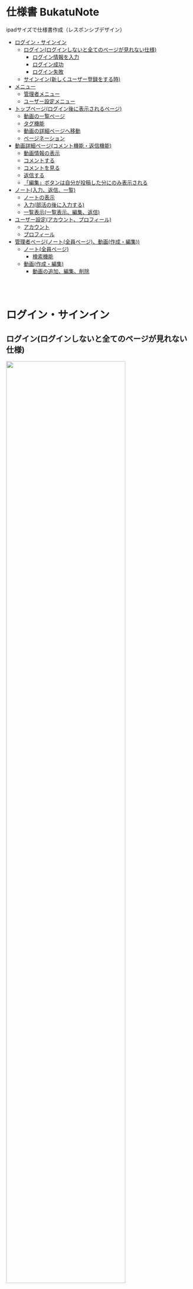 <!-- omit in toc -->
# 仕様書 BukatuNote
ipadサイズで仕様書作成（レスポンシブデザイン）

- [ログイン・サインイン](#ログインサインイン)
  - [ログイン(ログインしないと全てのページが見れない仕様)](#ログインログインしないと全てのページが見れない仕様)
    - [ログイン情報を入力](#ログイン情報を入力)
    - [ログイン成功](#ログイン成功)
    - [ログイン失敗](#ログイン失敗)
  - [サインイン(新しくユーザー登録をする時)](#サインイン新しくユーザー登録をする時)
- [メニュー](#メニュー)
    - [管理者メニュー](#管理者メニュー)
    - [ユーザー設定メニュー](#ユーザー設定メニュー)
- [トップページ(ログイン後に表示されるページ)](#トップページログイン後に表示されるページ)
  - [動画の一覧ページ](#動画の一覧ページ)
  - [タグ機能](#タグ機能)
  - [動画の詳細ページへ移動](#動画の詳細ページへ移動)
  - [ページネーション](#ページネーション)
- [動画詳細ページ(コメント機能・返信機能)](#動画詳細ページコメント機能返信機能)
  - [動画情報の表示](#動画情報の表示)
  - [コメントする](#コメントする)
  - [コメントを見る](#コメントを見る)
  - [返信する](#返信する)
  - [「編集」ボタンは自分が投稿した分にのみ表示される](#編集ボタンは自分が投稿した分にのみ表示される)
- [ノート(入力、返信、一覧)](#ノート入力返信一覧)
  - [ノートの表示](#ノートの表示)
  - [入力(部活の後に入力する)](#入力部活の後に入力する)
  - [一覧表示(一覧表示、編集、返信)](#一覧表示一覧表示編集返信)
- [ユーザー設定(アカウント、プロフィール)](#ユーザー設定アカウントプロフィール)
  - [アカウント](#アカウント)
  - [プロフィール](#プロフィール)
- [管理者ページ(ノート(全員ページ)、動画(作成・編集))](#管理者ページノート全員ページ動画作成編集)
  - [ノート(全員ページ)](#ノート全員ページ)
      - [検索機能](#検索機能)
  - [動画(作成・編集)](#動画作成編集)
    - [動画の追加、編集、削除](#動画の追加編集削除)

<br><br>

# ログイン・サインイン
## ログイン(ログインしないと全てのページが見れない仕様)

<img src='img/2022-11-19-17-06-22.png' width='80%'>
<br><br>

### ログイン情報を入力
- ユーザー名：　　　teacher
- メールアドレス：　dev2022teacher@gmail.com
- パスワード：　　　all

<img src='img/2022-11-19-17-07-14.png' width='80%'>
<br><br>

### ログイン成功
- ログインしたらトップページとメッセージを表示します

<img src='img/2022-11-19-17-09-50.png' width='80%'>
<br><br>

### ログイン失敗
- まちがっているときはエラーメッセージがでます

<img src='img/2022-11-19-17-27-13.png' width='80%'>
<br><br><br><br>

## サインイン(新しくユーザー登録をする時)
- サインイン画面の「ユーザー登録画面ボタン」から移動する

<img src='img/2022-11-19-17-24-45.png' width='80%'>
<Br><br>
<img src='img/2022-11-19-17-28-17.png' width='80%'><br>

- 「ユーザー名」、「メールアドレス」、「ユーザー名」を入力し登録する

<img src='img/2022-11-19-17-33-12.png' width='80%'>

<br><br><br><br><br>

# メニュー
- ハンバーガーメニューからメニューを選ぶ
- 管理者メニューは管理者のみ表示される

<img src='img/2022-11-19-18-00-52.png' width='80%'><br>

### 管理者メニュー
<img src='img/2022-11-19-18-04-11.png' width='80%'><br>

### ユーザー設定メニュー
<img src='img/2022-11-19-18-05-21.png' width='80%'><br>

<br><br><br><br><br>


# トップページ(ログイン後に表示されるページ)
## 動画の一覧ページ
- 新しく登録されたものが手前に表示されている

<img src='img/2022-11-19-17-48-43.png' width='80%'><br>
<br><br>

## タグ機能
- トップページの上部にあるタグをクリックすると設定されたタグだけの動画を一覧表示にする

<img src='img/2022-11-19-18-10-10.png' width='80%'><br>
<br><br>

## 動画の詳細ページへ移動
- 「詳しく見る」ボタンから動画の詳細ページへ移動(詳細は動画詳細ページ)<br>

<img src='img/2022-11-19-18-15-04.png' width='40%'><br>

<br><br>

## ページネーション
- 1ページに8個の動画が表示されている。下記のページネーションで画面の切替可能

<img src='img/2022-11-19-17-50-56.png' width='80%'>

<br><br><br><br><br>

# 動画詳細ページ(コメント機能・返信機能)
動画の情報、コメントする、コメントを見る、返信する
## 動画情報の表示
- 動画の「タグ」「タイトル」「撮影日」が表示されている
- 開閉できる「動画の説明」「コメントする」「コメントを見る」

<img src='img/2022-11-19-18-39-06.png' width='80%'>
<br><br>

## コメントする
- コメントするをクリックして開く
- 動画に対するコメントを入力送信する

<img src='img/2022-11-19-18-51-52.png' width='80%'>
<br><br>

## コメントを見る
- コメントを見るをクリックして開く
- 動画に対するコメントが一覧で表示される

<img src='img/2022-11-19-18-52-27.png' width='80%'>
<br><br>

## 返信する
- 「返信1件」ボタンからコメントに対する返信を開ける(数字は返信数)
- 返信を入力送信できる

<img src='img/2022-11-19-19-01-47.png' width='80%'>
<br><br>

## 「編集」ボタンは自分が投稿した分にのみ表示される
- コメントも返信も共通の仕様

<br><br><br><br><br>

# ノート(入力、返信、一覧)
## ノートの表示
- ハンバーガーメニューから「ノート」をクリックする
- 入力枠と一覧表示枠がある

<img src='img/2022-11-19-20-26-35.png' width='80%'>
<br><br>

## 入力(部活の後に入力する)
- 毎日の部活後の反省と明日の目標などを入力する
- 上のボタンをクリックした内容がtextareaに反映される

<img src='img/2022-11-19-20-18-49.png' width='80%'>
<br><br>

## 一覧表示(一覧表示、編集、返信)
- 自分の全てのコメントが表示される（動画コメント・ノート）
- 「Link」ボタンと「動画タイトル」をクリックすると動画詳細ページに移動できる
- 編集機能、返信機能は動画詳細ページと同様<br>
  返信の横の数字は返信の数、編集は自分の投稿分のみ編集できる

<img src='img/2022-11-19-20-30-21.png' width='80%'>

<br><br><br><br><br>

# ユーザー設定(アカウント、プロフィール)
- ハンバーガーメニューから「ユーザー設定」をクリックする

## アカウント
- ハンバーガーメニューから「ユーザー設定」「アカウント」をクリックする
- ログイン時のアカウント変更画面

<img src='img/2022-11-19-20-54-44.png' width='80%'>
<br><br>

## プロフィール
- ハンバーガーメニューから「ユーザー設定」「プロフィール」をクリックする
- 「表示名」「電話番号」「誕生日」を入力・修正できる

<img src='img/2022-11-19-20-56-25.png' width='80%'>

<br><br><br><br><br>

# 管理者ページ(ノート(全員ページ)、動画(作成・編集))
- 管理者だけにハンバーガーメニューが表示される
- ハンバーガーメニューから「管理者ページ」をクリックする

## ノート(全員ページ)
- ハンバーガーメニューから「管理者ページ」「ノート(全員ページ)」をクリックする
- 全員のノート一覧画面
- 「Link」「編集」「返信」ボタンは個人ノートと同様の機能

#### 検索機能
- セレクトボックス1 (すべて、各個人名)
- セレクトボックス2 (すべて、今日、昨日、1週間以内、1ヶ月以内、1年以内)

<img src='img/2022-11-19-21-05-16.png' width='80%'>
<br><br>

## 動画(作成・編集)
- ハンバーガーメニューから「管理者ページ」「動画(作成・編集)」をクリックする

<img src='img/2022-11-19-21-19-43.png' width='80%'>
<br><br>

### 動画の追加、編集、削除
- 「動画追加」ボタンをクリックして登録画面へ遷移する
- 「編集」ボタンをクリックして編集画面へ遷移する
- 「削除」ボタンをクリックで削除できる

<img src='img/2022-11-19-21-30-24.png' width='80%'>
<br><br>